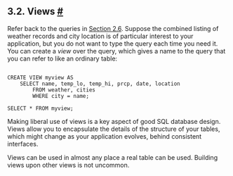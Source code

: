 ## 3.2. Views [#](#TUTORIAL-VIEWS)

Refer back to the queries in [Section 2.6](tutorial-join.html "2.6. Joins Between Tables"). Suppose the combined listing of weather records and city location is of particular interest to your application, but you do not want to type the query each time you need it. You can create a *view* over the query, which gives a name to the query that you can refer to like an ordinary table:

```

CREATE VIEW myview AS
    SELECT name, temp_lo, temp_hi, prcp, date, location
        FROM weather, cities
        WHERE city = name;

SELECT * FROM myview;
```

Making liberal use of views is a key aspect of good SQL database design. Views allow you to encapsulate the details of the structure of your tables, which might change as your application evolves, behind consistent interfaces.

Views can be used in almost any place a real table can be used. Building views upon other views is not uncommon.
